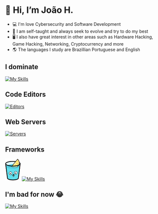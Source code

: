 # 👋 Hi, I’m João H.
- 💻 I'm love Cybersecurity and Software Development
- 🧠 I am self-taught and always seek to evolve and try to do my best
- 🖥️ I also have great interest in other areas such as Hardware Hacking, Game Hacking, Networking, Cryptocurrency and more
- 🌎 The languages ​​I study are Brazillian Portuguese and English

## I dominate
[![My Skills](https://skillicons.dev/icons?i=go,git,linux,docker,mysql,sqlite,postgres,bash,github)](https://skillicons.dev)

## Code Editors
[![Editors](https://skillicons.dev/icons?i=vscode,neovim)](https://skillicons.dev)

## Web Servers
[![Servers](https://skillicons.dev/icons?i=nginx)](https://skillicons.dev)

## Frameworks
<img src="https://raw.githubusercontent.com/gin-gonic/logo/master/color.png" title="Gin Gonic Framework" width="50"> [![My Skills](https://skillicons.dev/icons?i=bootstrap)](https://skillicons.dev)

## I'm bad for now 😂
[![My Skills](https://skillicons.dev/icons?i=html,css,js)](https://skillicons.dev)
